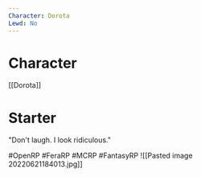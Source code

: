 ```yaml
---
Character: Dorota
Lewd: No
---
```

# Character
[[Dorota]]

# Starter
"Don't laugh. I look ridiculous."

#OpenRP #FeraRP #MCRP #FantasyRP
![[Pasted image 20220621184013.jpg]]